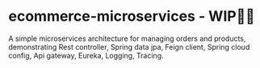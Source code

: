 # ecommerce-microservices - WIP👨‍💻
A simple microservices architecture for managing orders and products, demonstrating Rest controller, Spring data jpa, Feign client,  Spring cloud config, Api gateway, Eureka, Logging, Tracing.
